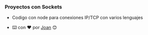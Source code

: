 ### Proyectos con Sockets

- Codigo con node para conexiones IP/TCP con varios lenguajes

-  ⌨️ con ❤️  por [Joan](https://github.com/Jochizan) 😊